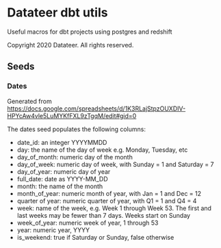 # Datateer dbt utils

Useful macros for dbt projects using postgres and redshift

Copyright 2020 Datateer. All rights reserved.

## Seeds

### Dates

Generated from https://docs.google.com/spreadsheets/d/1K3RLajStpzOUXDIV-HPYcAw4vle5LuMYKfFXL9zTgqM/edit#gid=0

The dates seed populates the following columns:

- date_id: an integer YYYYMMDD
- day: the name of the day of week e.g. Monday, Tuesday, etc
- day_of_month: numeric day of the month
- day_of_week: numeric day of week, with Sunday = 1 and Saturday = 7
- day_of_year: numeric day of year
- full_date: date as YYYY-MM_DD
- month: the name of the month
- month_of_year: numeric month of year, with Jan = 1 and Dec = 12
- quarter of year: numeric quarter of year, with Q1 = 1 and Q4 = 4
- week: name of the week, e.g. Week 1 through Week 53. The first and last weeks may be fewer than 7 days. Weeks start on Sunday
- week_of_year: numeric week of year, 1 through 53
- year: numeric year, YYYY
- is_weekend: true if Saturday or Sunday, false otherwise

